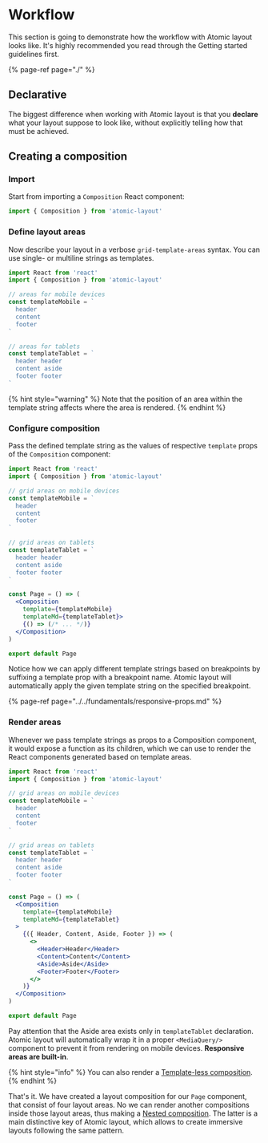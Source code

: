 # Workflow

This section is going to demonstrate how the workflow with Atomic layout looks like. It's highly recommended you read through the Getting started guidelines first. 

{% page-ref page="./" %}

## Declarative

The biggest difference when working with Atomic layout is that you **declare** what your layout suppose to look like, without explicitly telling how that must be achieved.

## Creating a composition

### Import

Start from importing a `Composition` React component:

```jsx
import { Composition } from 'atomic-layout'
```

### Define layout areas

Now describe your layout in a verbose `grid-template-areas` syntax. You can use single- or multiline strings as templates.

```jsx
import React from 'react'
import { Composition } from 'atomic-layout'

// areas for mobile devices
const templateMobile = `
  header
  content
  footer
`

// areas for tablets
const templateTablet = `
  header header
  content aside
  footer footer
`
```

{% hint style="warning" %}
Note that the position of an area within the template string affects where the area is rendered.
{% endhint %}

### Configure composition

Pass the defined template string as the values of respective `template` props of the `Composition` component:

```jsx
import React from 'react'
import { Composition } from 'atomic-layout'

// grid areas on mobile devices
const templateMobile = `
  header
  content
  footer
`

// grid areas on tablets
const templateTablet = `
  header header
  content aside
  footer footer
`

const Page = () => (
  <Composition
    template={templateMobile}
    templateMd={templateTablet}>
    {() => (/* ... */)}
  </Composition>
)

export default Page
```

Notice how we can apply different template strings based on breakpoints by suffixing a template prop with a breakpoint name. Atomic layout will automatically apply the given template string on the specified breakpoint.

{% page-ref page="../../fundamentals/responsive-props.md" %}

### Render areas

Whenever we pass template strings as props to a Composition component, it would expose a function as its children, which we can use to render the React components generated based on template areas.

```jsx
import React from 'react'
import { Composition } from 'atomic-layout'

// grid areas on mobile devices
const templateMobile = `
  header
  content
  footer
`

// grid areas on tablets
const templateTablet = `
  header header
  content aside
  footer footer
`

const Page = () => (
  <Composition
    template={templateMobile}
    templateMd={templateTablet}
  >
    {({ Header, Content, Aside, Footer }) => (
      <>
        <Header>Header</Header>
        <Content>Content</Content>
        <Aside>Aside</Aside>
        <Footer>Footer</Footer>
      </>
    )}
  </Composition>
)

export default Page
```

Pay attention that the Aside area exists only in `templateTablet` declaration. Atomic layout will automatically wrap it in a proper `<MediaQuery/>` component to prevent it from rendering on mobile devices. **Responsive areas are built-in**.

{% hint style="info" %}
You can also render a [Template-less composition](../../components/composition.md#template-less-composition).
{% endhint %}

That's it. We have created a layout composition for our `Page` component, that consist of four layout areas. No we can render another compositions inside those layout areas, thus making a [Nested composition](../../components/composition.md#nested-composition). The latter is a main distinctive key of Atomic layout, which allows to create immersive layouts following the same pattern.

